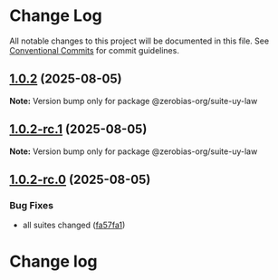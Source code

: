 # Change Log

All notable changes to this project will be documented in this file.
See [Conventional Commits](https://conventionalcommits.org) for commit guidelines.

## [1.0.2](https://github.com/zerobias-org/suite/compare/@zerobias-org/suite-uy-law@1.0.2-rc.1...@zerobias-org/suite-uy-law@1.0.2) (2025-08-05)

**Note:** Version bump only for package @zerobias-org/suite-uy-law





## [1.0.2-rc.1](https://github.com/zerobias-org/suite/compare/@zerobias-org/suite-uy-law@1.0.2-rc.0...@zerobias-org/suite-uy-law@1.0.2-rc.1) (2025-08-05)

**Note:** Version bump only for package @zerobias-org/suite-uy-law





## [1.0.2-rc.0](https://github.com/zerobias-org/suite/compare/@zerobias-org/suite-uy-law@1.0.1...@zerobias-org/suite-uy-law@1.0.2-rc.0) (2025-08-05)


### Bug Fixes

* all suites changed ([fa57fa1](https://github.com/zerobias-org/suite/commit/fa57fa1af7628003297df46b2d7740fe95bd2666))





# Change log
